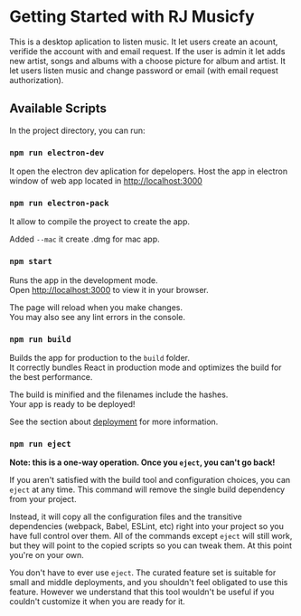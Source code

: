 # Getting Started with RJ Musicfy

This is a desktop aplication to listen music. It let users create an acount, verifide the account with and email request. If the user is admin it let adds new artist, songs and albums with a choose picture for album and artist. It let users listen music and change password or email (with email request authorization).

## Available Scripts

In the project directory, you can run:

### `npm run electron-dev`

It open the electron dev aplication for depelopers. Host the app in electron window of web app located in [http://localhost:3000](http://localhost:3000)

### `npm run electron-pack`

It allow to compile the proyect to create the app.

Added `--mac` it create .dmg for mac app.

### `npm start`

Runs the app in the development mode.\
Open [http://localhost:3000](http://localhost:3000) to view it in your browser.

The page will reload when you make changes.\
You may also see any lint errors in the console.

### `npm run build`

Builds the app for production to the `build` folder.\
It correctly bundles React in production mode and optimizes the build for the best performance.

The build is minified and the filenames include the hashes.\
Your app is ready to be deployed!

See the section about [deployment](https://facebook.github.io/create-react-app/docs/deployment) for more information.

### `npm run eject`

**Note: this is a one-way operation. Once you `eject`, you can't go back!**

If you aren't satisfied with the build tool and configuration choices, you can `eject` at any time. This command will remove the single build dependency from your project.

Instead, it will copy all the configuration files and the transitive dependencies (webpack, Babel, ESLint, etc) right into your project so you have full control over them. All of the commands except `eject` will still work, but they will point to the copied scripts so you can tweak them. At this point you're on your own.

You don't have to ever use `eject`. The curated feature set is suitable for small and middle deployments, and you shouldn't feel obligated to use this feature. However we understand that this tool wouldn't be useful if you couldn't customize it when you are ready for it.
